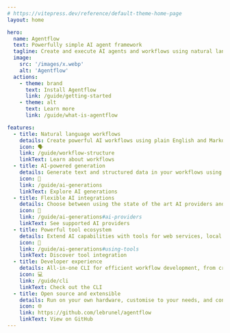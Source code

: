 ```yaml
---
# https://vitepress.dev/reference/default-theme-home-page
layout: home

hero:
  name: Agentflow
  text: Powerfully simple AI agent framework
  tagline: Create and execute AI agents and workflows using natural language and Markdown
  image:
    src: '/images/x.webp'
    alt: 'Agentflow'
  actions:
    - theme: brand
      text: Install Agentflow
      link: /guide/getting-started
    - theme: alt
      text: Learn more
      link: /guide/what-is-agentflow

features:
  - title: Natural language workflows
    details: Create powerful AI workflows using plain English and Markdown.
    icon: 🗣️
    link: /guide/workflow-structure
    linkText: Learn about workflows
  - title: AI-powered generation
    details: Generate text and structured data in your workflows using advance AI models.
    icon: 🤖
    link: /guide/ai-generations
    linkText: Explore AI generations
  - title: Flexible AI integrations
    details: Choose between using the state of the art AI providers and local open-weight models.
    icon: 🔌
    link: /guide/ai-generations#ai-providers
    linkText: See supported AI providers
  - title: Powerful tool ecosystem
    details: Extend AI capabilities with tools for web services, local file systems and databases.
    icon: 🧰
    link: /guide/ai-generations#using-tools
    linkText: Discover tool integration
  - title: Developer experience
    details: All-in-one CLI for efficient workflow development, from creation to execution.
    icon: 💻
    link: /guide/cli
    linkText: Check out the CLI
  - title: Open source and extensible
    details: Run on your own hardware, customise to your needs, and contribute to the community.
    icon: 🌐
    link: https://github.com/lebrunel/agentflow
    linkText: View on GitHub
---
```

